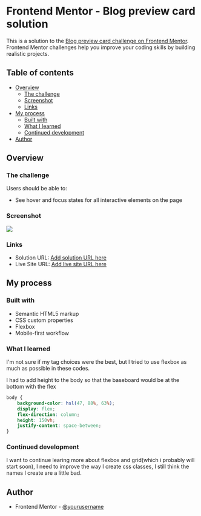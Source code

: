 # Frontend Mentor - Blog preview card solution

This is a solution to the [Blog preview card challenge on Frontend Mentor](https://www.frontendmentor.io/challenges/blog-preview-card-ckPaj01IcS). Frontend Mentor challenges help you improve your coding skills by building realistic projects. 

## Table of contents

- [Overview](#overview)
  - [The challenge](#the-challenge)
  - [Screenshot](#screenshot)
  - [Links](#links)
- [My process](#my-process)
  - [Built with](#built-with)
  - [What I learned](#what-i-learned)
  - [Continued development](#continued-development)
- [Author](#author)


## Overview

### The challenge

Users should be able to:

- See hover and focus states for all interactive elements on the page

### Screenshot

![](../blog-preview-card-main/assets/images/project.png)

### Links

- Solution URL: [Add solution URL here](https://your-solution-url.com)
- Live Site URL: [Add live site URL here](https://your-live-site-url.com)

## My process

### Built with

- Semantic HTML5 markup
- CSS custom properties
- Flexbox
- Mobile-first workflow


### What I learned
I'm not sure if my tag choices were the best, but I tried to use flexbox as much as possible in these codes.

I had to add height to the body so that the baseboard would be at the bottom with the flex
```css
body {
    background-color: hsl(47, 88%, 63%);
    display: flex;
    flex-direction: column;
    height: 150vh;
    justify-content: space-between;
}
```


### Continued development

I want to continue learing more about flexbox and grid(which i probably will start soon), I need to improve the way I create css classes, I still think the names I create are a little bad.


## Author

- Frontend Mentor - [@yourusername](https://www.frontendmentor.io/profile/Richard-Nth)




